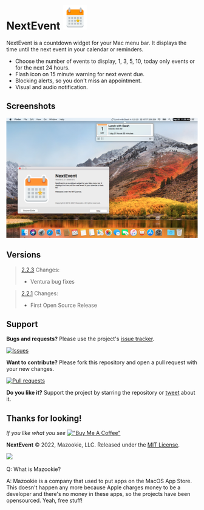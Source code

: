 # NextEvent ![](NextEvent/Assets.xcassets/AppIcon.appiconset/icon_32x32@2x.png)

NextEvent is a countdown widget for your Mac menu bar. It displays the time until the next event in your calendar or reminders.

 - Choose the number of events to display, 1, 3, 5, 10, today only events or for the next 24 hours.
 - Flash icon on 15 minute warning for next event due.
 - Blocking alerts, so you don't miss an appointment.
 - Visual and audio notification.

## Screenshots
![](Screenshot1.png)

## Versions
>[2.2.3](builds/NextEvent_v2.2.3/NextEvent.zip)
>    Changes:
>    - Ventura bug fixes

>[2.2.1](builds/NextEvent_v2.2.1/NextEvent.zip)
>    Changes:
>    - First Open Source Release



## Support

**Bugs and requests?**  Please use the project's [issue tracker].

[![Issues](http://img.shields.io/github/issues/pawong/NextEvent.svg)](https://github.com/pawong/NextEvent/issues)

**Want to contribute?**  Please fork this repository and open a pull request with your new changes.

[![Pull requests](http://img.shields.io/github/issues-pr/pawong/NextEvent.svg?maxAge=3600)](https://github.com/pawong/NextEvent/pulls)

**Do you like it?**  Support the project by starring the repository or [tweet] about it.

## Thanks for looking!
*If you like what you see* [!["Buy Me A Coffee"](https://www.buymeacoffee.com/assets/img/custom_images/orange_img.png)](https://www.buymeacoffee.com/pawong)

**NextEvent** © 2022, Mazookie, LLC. Released under the [MIT License](LICENSE).

[tweet]: https://twitter.com/intent/tweet?
[issue tracker]: https://github.com/pawong/NextEvent/issues/new

![](https://www.mazookie.com/img/Mazookie_full_logo_sticker_small.png)

Q: What is Mazookie?

A: Mazookie is a company that used to put apps on the MacOS App Store. This doesn't happen any more because Apple charges money to be a developer and there's no money in these apps, so the projects have been opensourced. Yeah, free stuff!

